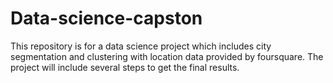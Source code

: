 # Data-science-capston
This repository is for a data science project which includes city segmentation and clustering with location data provided by foursquare. The project will include several steps to get the final results.
